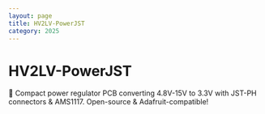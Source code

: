 ```yaml
---
layout: page
title: HV2LV-PowerJST
category: 2025
---
```


# HV2LV-PowerJST

🔋 Compact power regulator PCB converting 4.8V-15V to 3.3V with JST-PH connectors & AMS1117. Open-source & Adafruit-compatible!

